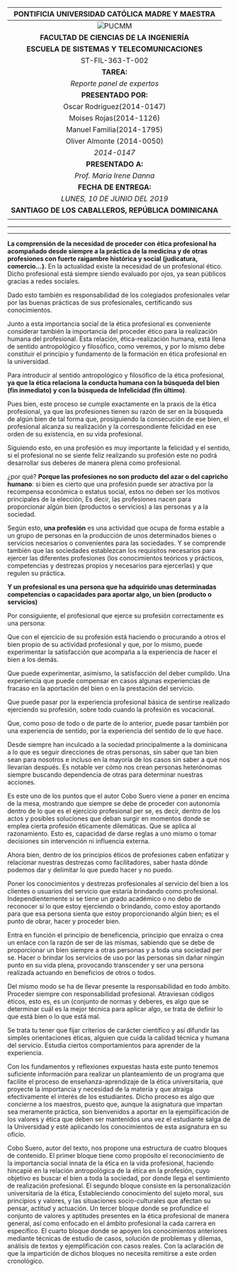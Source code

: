 |       PONTIFICIA UNIVERSIDAD CATÓLICA MADRE Y MAESTRA        |
| :----------------------------------------------------------: |
| ![PUCMM](https://upload.wikimedia.org/wikipedia/commons/thumb/2/25/EscudoPucmm.gif/240px-EscudoPucmm.gif) |
|          **FACULTAD DE CIENCIAS DE LA INGENIERÍA**           |
|         **ESCUELA DE SISTEMAS Y TELECOMUNICACIONES**         |
|                       ST-FIL-363-T-002                       |
|                          **TAREA:**                          |
|                 *Reporte panel de expertos*                  |
|                     **PRESENTADO POR:**                      |
|                  Oscar Rodriguez(2014-0147)                  |
|                   Moises Rojas(2014-1126)                    |
|                  Manuel Familia(2014-1795)                   |
|                  Oliver Almonte (2014-0050)                  |
|                         *2014-0147*                          |
|                      **PRESENTADO A:**                       |
|                  *Prof. Maria Irene Danna*                   |
|                    **FECHA DE ENTREGA:**                     |
|                *LUNES, 10 DE JUNIO DEL 2019*                 |
|     **SANTIAGO DE LOS CABALLEROS, REPÚBLICA DOMINICANA**     |
|                                                              |

---

---

**La comprensión de la necesidad de proceder con ética profesional ha acompañado desde siempre a la práctica de la medicina y de otras profesiones con fuerte raigambre histórica y social (judicatura, comercio...).** En la actualidad existe la necesidad de un profesional ético. Dicho profesional está siempre siendo evaluado por ojos, ya sean públicos gracias a redes sociales.  

Dado esto también es responsabilidad de los colegiados profesionales velar por las buenas prácticas de sus profesionales, certificando sus conocimientos.

Junto a esta importancia social de la ética profesional es conveniente considerar también la importancia del proceder ético para la realización humana del profesional. Esta relación, ética-realización humana, está llena de sentido antropológico y filosófico, como veremos, y por lo mismo debe constituir el principio y fundamento de la formación en ética profesional en la universidad.

 Para introducir al sentido antropológico y filosófico de la ética profesional, **ya que la ética relaciona la conducta humana con la búsqueda del bien (fin inmediato) y con la búsqueda de Infelicidad (fin último)**.

Pues bien, este proceso se cumple exactamente en la praxis de la ética profesional, ya que las profesiones tienen su razón de ser en la búsqueda de algún bien de tal forma que, prosiguiendo la consecución de ese bien, el profesional alcanza su realización y la correspondiente felicidad en ese orden de su existencia, en su vida profesional.

Siguiendo esto, en una profesión es muy importante la felicidad y el sentido, si el profesional no se siente feliz realizando su profesión este no podrá desarrollar sus deberes de manera plena como profesional.   

 ¿por qué? **Porque las profesiones no son producto del azar o del capricho humano**: si bien es cierto que una profesión puede ser atractiva por la recompensa económica o estatus social, estos no deben ser los motivos principales de la elección, Es decir, las profesiones nacen para proporcionar algún bien (productos o servicios) a las personas y a la sociedad.

Según esto, **una profesión** es una actividad que ocupa de forma estable a un grupo de personas en la producción de unos determinados bienes o servicios necesarios o convenientes para las sociedades. Y se comprende también que las sociedades establezcan los requisitos necesarios para ejercer las diferentes profesiones (los conocimientos teóricos y prácticos, competencias y destrezas propios y necesarios para ejercerlas) y que regulen su práctica.

**Y un profesional es una persona que ha adquirido unas determinadas competencias o capacidades para aportar algo, un bien (producto o servicios)**  

Por consiguiente, el profesional que ejerce su profesión correctamente es una persona:

 Que con el ejercicio de su profesión está haciendo o procurando a otros el bien propio de su actividad profesional y que, por lo mismo, puede experimentar la satisfacción que acompaña a la experiencia de hacer el bien a los demás.

 Que puede experimentar, asimismo, la satisfacción del deber cumplido. Una experiencia que puede compensar en casos algunas experiencias de fracaso en la aportación del bien o en la prestación del servicio.

 Que puede pasar por la experiencia profesional básica de sentirse realizado ejerciendo su profesión, sobre todo cuando la profesión es vocacional.

 Que, como poso de todo o de parte de lo anterior, puede pasar también por una experiencia de sentido, por la experiencia del sentido de lo que hace.

 

  

 

  

 

  

 

  

 Desde siempre han inculcado a la sociedad principalmente a la dominicana a lo que es seguir direcciones de otras personas, sin saber que tan bien sean para nosotros e incluso en la mayoría de los casos sin saber a qué nos llevarían después. Es notable ver cómo nos crean personas heterónomas siempre buscando dependencia de otras para determinar nuestras acciones.  

 Es este uno de los puntos que el autor Cobo Suero viene a poner en encima de la mesa, mostrando que siempre se debe de proceder con autonomía dentro de lo que es el ejercicio profesional per se, es decir, dentro de los actos y posibles soluciones que deban surgir en momentos donde se emplea cierta profesión éticamente dilemáticas. Que se aplica al razonamiento. Esto es, capacidad de darse reglas a uno mismo o tomar decisiones sin intervención ni influencia externa.

 Ahora bien, dentro de los principios éticos de profesiones caben enfatizar y relacionar nuestras destrezas como facilitadores, saber hasta dónde podemos dar y delimitar lo que puedo hacer y no puedo.  

 Poner los conocimientos y destrezas profesionales al servicio del bien a los clientes o usuarios del servicio que estaría brindando como profesional. Independientemente si se tiene un grado académico o no debo de reconocer si lo que estoy ejerciendo o brindando, como estoy aportando para que esa persona sienta que estoy proporcionando algún bien; es el punto de obrar, hacer y proceder bien.  

 Entra en función el principio de beneficencia, principio que enraíza o crea un enlace con la razón de ser de las mismas, sabiendo que se debe de proporcionar un bien siempre a otras personas y a toda una sociedad per se. Hacer o brindar los servicios de uso por las personas sin dañar ningún punto en su vida plena, provocando transcender y ser una persona realizada actuando en beneficios de otros o todos.

  Del mismo modo se ha de llevar presente la responsabilidad en todo ámbito. Proceder siempre con responsabilidad profesional. Atraviesan códigos éticos, esto es, es un (conjunto de normas y deberes, es algo que se determinar cuál es la mejor técnica para aplicar algo, se trata de definir lo que está bien o lo que está mal.  

 Se trata tu tener que fijar criterios de carácter científico y así difundir las simples orientaciones éticas, alguien que cuida la calidad técnica y humana del servicio. Estudia ciertos comportamientos para aprender de la experiencia.

 

  

 

  

 Con los fundamentos y reflexiones expuestas hasta este punto tenemos suficiente información para realizar un planteamiento de un programa que facilite el proceso de enseñanza-aprendizaje de la ética universitaria, que proyecte la importancia y necesidad de la materia y que atraiga efectivamente el interés de los estudiantes. Dicho proceso es algo que concierne a los maestros, puesto que, aunque la asignatura que impartan sea meramente práctica, son bienvenidos a aportar en la ejemplificación de los valores y ética que deben ser mantenidos una vez el estudiante salga de la Universidad y esté aplicando los conocimientos de esta asignatura en su oficio.

 Cobo Suero, autor del texto, nos propone una estructura de cuatro bloques de contenido. El primer bloque tiene como propósito el reconocimiento de la importancia social innata de la ética en la vida profesional, haciendo hincapié en la relación antropológica de la ética en la profesión, cuyo objetivo es buscar el bien a toda la sociedad, por donde llega el sentimiento de realización profesional. El segundo bloque consiste en la personalización universitaria de la ética, Estableciendo conocimiento del sujeto moral, sus principios y valores, y las situaciones socio-culturales que afectan su pensar, actitud y actuación. Un tercer bloque donde se profundice el conjunto de valores y aptitudes presentes en la ética profesional de manera general, así como enfocado en el ámbito profesional la cada carrera en específico. El cuarto bloque donde se apoyen los conocimientos anteriores mediante técnicas de estudio de casos, solución de problemas y dilemas, análisis de textos y ejemplificación con casos reales. Con la aclaración de que la impartición de dichos bloques no necesita remitirse a este orden cronológico.
